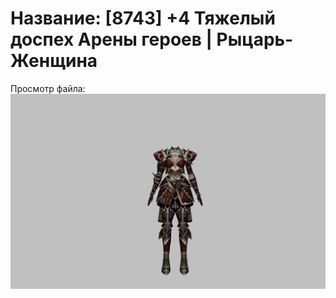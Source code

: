 # Название: [8743] +4 Тяжелый доспех Арены героев | Рыцарь-Женщина

Просмотр файла:
![p010031.png](p010031.png)